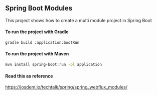 Spring Boot Modules
----------------------------------------------

This project shows how to create a multi module project in Spring Boot

#### To run the project with Gradle

```bash
gradle build :application:bootRun
```

#### To run the project with Maven

```bash
mvn install spring-boot:run -pl application
```

#### Read this as reference

https://josdem.io/techtalk/spring/spring_webflux_modules/
